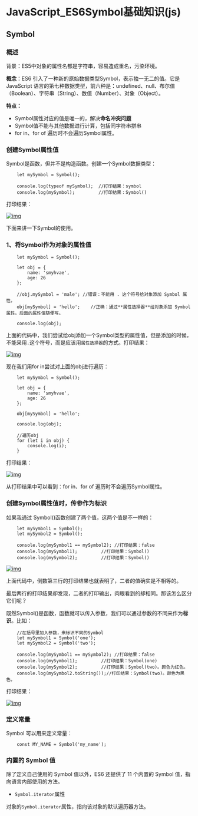 # JavaScript_ES6Symbol基础知识(js)

## Symbol

### 概述

背景：ES5中对象的属性名都是字符串，容易造成重名，污染环境。

**概念**：ES6 引入了一种新的原始数据类型Symbol，表示独一无二的值。它是 JavaScript 语言的第七种数据类型，前六种是：undefined、null、布尔值（Boolean）、字符串（String）、数值（Number）、对象（Object）。

**特点：**

- Symbol属性对应的值是唯一的，解决**命名冲突问题**
- Symbol值不能与其他数据进行计算，包括同字符串拼串
- for in、for of 遍历时不会遍历Symbol属性。

### 创建Symbol属性值

Symbol是函数，但并不是构造函数。创建一个Symbol数据类型：

```
    let mySymbol = Symbol();

    console.log(typeof mySymbol);  //打印结果：symbol
    console.log(mySymbol);         //打印结果：Symbol()
```

打印结果：

[![img](https://camo.githubusercontent.com/30ec5d11865136d7cb512fd8dba6d46e1bb1348d/687474703a2f2f696d672e736d79687661652e636f6d2f32303138303331375f313133342e706e67)](https://camo.githubusercontent.com/30ec5d11865136d7cb512fd8dba6d46e1bb1348d/687474703a2f2f696d672e736d79687661652e636f6d2f32303138303331375f313133342e706e67)

下面来讲一下Symbol的使用。

### 1、将Symbol作为对象的属性值

```
    let mySymbol = Symbol();

    let obj = {
        name: 'smyhvae',
        age: 26
    };

    //obj.mySymbol = 'male'; //错误：不能用 . 这个符号给对象添加 Symbol 属性。
    obj[mySymbol] = 'hello';    //正确：通过**属性选择器**给对象添加 Symbol 属性。后面的属性值随便写。

    console.log(obj);
```

上面的代码中，我们尝试给obj添加一个Symbol类型的属性值，但是添加的时候，不能采用`.`这个符号，而是应该用`属性选择器`的方式。打印结果：

[![img](https://camo.githubusercontent.com/30ec5d11865136d7cb512fd8dba6d46e1bb1348d/687474703a2f2f696d672e736d79687661652e636f6d2f32303138303331375f313133342e706e67)](https://camo.githubusercontent.com/30ec5d11865136d7cb512fd8dba6d46e1bb1348d/687474703a2f2f696d672e736d79687661652e636f6d2f32303138303331375f313133342e706e67)

现在我们用for in尝试对上面的obj进行遍历：

```
    let mySymbol = Symbol();

    let obj = {
        name: 'smyhvae',
        age: 26
    };

    obj[mySymbol] = 'hello';

    console.log(obj);

    //遍历obj
    for (let i in obj) {
        console.log(i);
    }
```

打印结果：

[![img](https://camo.githubusercontent.com/30ec5d11865136d7cb512fd8dba6d46e1bb1348d/687474703a2f2f696d672e736d79687661652e636f6d2f32303138303331375f313133342e706e67)](https://camo.githubusercontent.com/30ec5d11865136d7cb512fd8dba6d46e1bb1348d/687474703a2f2f696d672e736d79687661652e636f6d2f32303138303331375f313133342e706e67)

从打印结果中可以看到：for in、for of 遍历时不会遍历Symbol属性。

### 创建Symbol属性值时，传参作为标识

如果我通过 Symbol()函数创建了两个值，这两个值是不一样的：

```
    let mySymbol1 = Symbol();
    let mySymbol2 = Symbol();

    console.log(mySymbol1 == mySymbol2); //打印结果：false
    console.log(mySymbol1);         //打印结果：Symbol()
    console.log(mySymbol2);         //打印结果：Symbol()
```

[![img](https://camo.githubusercontent.com/30ec5d11865136d7cb512fd8dba6d46e1bb1348d/687474703a2f2f696d672e736d79687661652e636f6d2f32303138303331375f313133342e706e67)](https://camo.githubusercontent.com/30ec5d11865136d7cb512fd8dba6d46e1bb1348d/687474703a2f2f696d672e736d79687661652e636f6d2f32303138303331375f313133342e706e67)

上面代码中，倒数第三行的打印结果也就表明了，二者的值确实是不相等的。

最后两行的打印结果却发现，二者的打印输出，肉眼看到的却相同。那该怎么区分它们呢？

既然Symbol()是函数，函数就可以传入参数，我们可以通过参数的不同来作为**标识**。比如：

```
    //在括号里加入参数，来标识不同的Symbol
    let mySymbol1 = Symbol('one');
    let mySymbol2 = Symbol('two');

    console.log(mySymbol1 == mySymbol2); //打印结果：false
    console.log(mySymbol1);         //打印结果：Symbol(one)
    console.log(mySymbol2);         //打印结果：Symbol(two)。颜色为红色。
    console.log(mySymbol2.toString());//打印结果：Symbol(two)。颜色为黑色。
```

打印结果：

[![img](https://camo.githubusercontent.com/30ec5d11865136d7cb512fd8dba6d46e1bb1348d/687474703a2f2f696d672e736d79687661652e636f6d2f32303138303331375f313133342e706e67)](https://camo.githubusercontent.com/30ec5d11865136d7cb512fd8dba6d46e1bb1348d/687474703a2f2f696d672e736d79687661652e636f6d2f32303138303331375f313133342e706e67)

### 定义常量

Symbol 可以用来定义常量：

```
    const MY_NAME = Symbol('my_name');
```

### 内置的 Symbol 值

除了定义自己使用的 Symbol 值以外，ES6 还提供了 11 个内置的 Symbol 值，指向语言内部使用的方法。

- `Symbol.iterator`属性

对象的`Symbol.iterator`属性，指向该对象的默认遍历器方法。